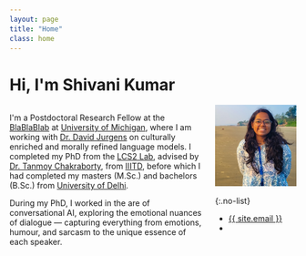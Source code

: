 ```yaml
---
layout: page
title: "Home"
class: home
---
```


# Hi, I'm Shivani Kumar

<div class="columns" markdown="1">

<div class="intro" markdown="1">

I'm a Postdoctoral Research Fellow at the [BlaBlaBlab](https://blablablab.si.umich.edu/) at [University of Michigan](https://umich.edu/), where I am working with [Dr.   David Jurgens](https://jurgens.people.si.umich.edu/) on culturally enriched and morally refined language models. I completed my PhD from the [LCS2 Lab](https://lcs2.in/), advised by [Dr. Tanmoy Chakraborty](https://www.tanmoychak.com/), from [IIITD](https://www.iiitd.ac.in/), before which I had completed my masters (M.Sc.) and bachelors (B.Sc.) from [University of Delhi](https://www.du.ac.in/).

During my PhD, I worked in the are of conversational AI, exploring the emotional nuances of dialogue — capturing everything from emotions, humour, and sarcasm to the unique essence of each speaker.

<!-- In my PhD, I worked in the area of conversational AI, with a focus on affective traits of the dialogue, such as emotions, humour, sarcasm, and speaker profile. -->

<!-- During my PhD, I interned at the MDSR lab at [Adobe Systems](https://www.adobe.com/) under the mentorship of [Dr. Sumit Bhatia](https://scholar.google.com/citations?user=8HVTWNkAAAAJ&hl=en&oi=ao) and [Mr. Milan Aggarwal](https://scholar.google.com/citations?user=YiMNG_QAAAAJ&hl=en), where I worked on creating a dialogue specific foundational model. -->

</div>

<div class="me" markdown="1">
<picture>
  <source srcset='/images/shivani.jpg' type='image/webp' />
  <img
    src='/images/shivani.jpg'
    alt='Shivani Kumar'>
</picture>

{:.no-list}
* <a href="mailto:{{ site.email }}">{{ site.email }}</a>
* <a href="https://www.linkedin.com/in/shivani-kumar-033780166" target="_blank"> <i class="fa-brands fa-linkedin"></i> </a> <a href="https://scholar.google.com/citations?user=pkUmpskAAAAJ&hl=en&authuser=2" target="_blank"> <i class="ai ai-google-scholar-square ai-1x"></i> </a> <a href="https://github.com/shivanik96" target="_blank"> <i class="fa-brands fa-github"></i> </a> <a href="https://x.com/Shivani_220" target="_blank"> <i class="fa-brands fa-twitter"></i> </a>
</div>

</div>


<!-- 
## Featured <a href="{{ "/projects/" | relative_url }}">Projects</a>

<div class="featured-projects">
  {% assign sorted_projects = site.data.projects | sort: 'highlight' %}
  {% for project in sorted_projects %}
    {% if project.highlight %}
      {% include project.html project=project %}
    {% endif %}
  {% endfor %}
</div>

<a href="{{ "/projects/" | relative_url }}" class="button">
  <i class="fas fa-chevron-circle-right"></i>
  Show More Projects
</a>

## Featured <a href="{{ "/publications/" | relative_url }}">Publications</a>

<div class="featured-publications">
  {% assign sorted_publications = site.publications | sort: 'year' | reverse %}
  {% for pub in sorted_publications %}
    {% if pub.highlight %}
      <a href="{{ pub.pdf }}" class="publication">
        <strong>{{ pub.title }}</strong>
        <span class="authors">{% for author in pub.authors %}{{ author }}{% unless forloop.last %}, {% endunless %}{% endfor %}</span>.
        <i>{% if pub.venue %}{{ pub.venue }}, {% endif %}{{ pub.year }}</i>.
        {% for award in pub.awards %}<br/><span class="award"><i class="fas fa-{% if award == "Best Paper Award" %}trophy{% else %}award{% endif %}" aria-hidden="true"></i> {{ award }}</span>{% endfor %}
      </a>
    {% endif %}
  {% endfor %}
</div>

<a href="{{ "/publications/" | relative_url }}" class="button">
  <i class="fas fa-chevron-circle-right"></i>
  Show All Publications
</a>
 -->
